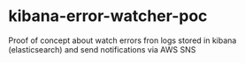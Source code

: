 # kibana-error-watcher-poc
Proof of concept about watch errors fron logs stored in kibana (elasticsearch) and send notifications via AWS SNS
